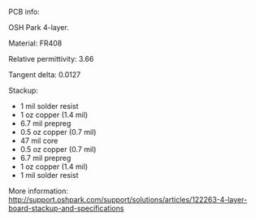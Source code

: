 PCB info:

OSH Park 4-layer.

Material: FR408

Relative permittivity: 3.66

Tangent delta: 0.0127

Stackup:

- 1 mil solder resist
- 1 oz copper (1.4 mil)
- 6.7 mil prepreg
- 0.5 oz copper (0.7 mil)
- 47 mil core
- 0.5 oz copper (0.7 mil)
- 6.7 mil prepreg
- 1 oz copper (1.4 mil)
- 1 mil solder resist

More information: http://support.oshpark.com/support/solutions/articles/122263-4-layer-board-stackup-and-specifications
